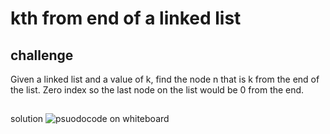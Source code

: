 # kth from end of a linked list
## challenge
Given a linked list and a value of k, find the node n that is k from the end of the list. Zero index so the last node on the list would be 0 from the end.

##
solution
![psuodocode on whiteboard](../../assets/ll-kth-from-end.jpg)